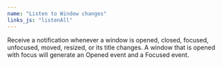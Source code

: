 ```yaml
---
name: "Listen to Window changes"
links_js: "listenAll"
---
```

Receive a notification whenever a window is opened, closed, focused, unfocused, moved, resized, or its title changes. A window that is opened with focus will generate an Opened event and a Focused event.
